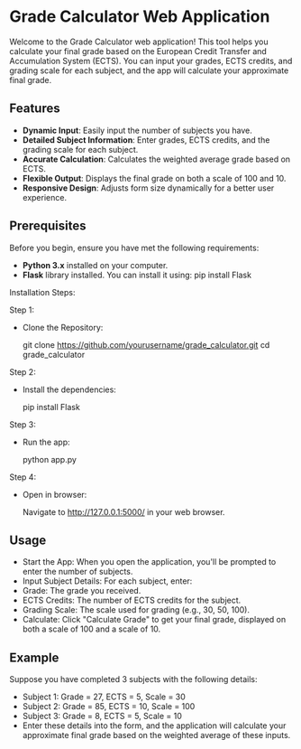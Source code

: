 # Grade Calculator Web Application

Welcome to the Grade Calculator web application! This tool helps you calculate your final grade based on the European Credit Transfer and Accumulation System (ECTS). You can input your grades, ECTS credits, and grading scale for each subject, and the app will calculate your approximate final grade.

## Features

- **Dynamic Input**: Easily input the number of subjects you have.
- **Detailed Subject Information**: Enter grades, ECTS credits, and the grading scale for each subject.
- **Accurate Calculation**: Calculates the weighted average grade based on ECTS.
- **Flexible Output**: Displays the final grade on both a scale of 100 and 10.
- **Responsive Design**: Adjusts form size dynamically for a better user experience.

## Prerequisites

Before you begin, ensure you have met the following requirements:
- **Python 3.x** installed on your computer.
- **Flask** library installed. You can install it using:
  pip install Flask

Installation Steps:

Step 1:

- Clone the Repository:
  
  git clone https://github.com/yourusername/grade_calculator.git
  cd grade_calculator

Step 2:

- Install the dependencies:

  pip install Flask

Step 3:

- Run the app:

  python app.py

Step 4:

- Open in browser:
  
  Navigate to http://127.0.0.1:5000/ in your web browser.

## Usage

- Start the App: When you open the application, you'll be prompted to enter the number of subjects.
- Input Subject Details: For each subject, enter:
- Grade: The grade you received.
- ECTS Credits: The number of ECTS credits for the subject.
- Grading Scale: The scale used for grading (e.g., 30, 50, 100).
- Calculate: Click "Calculate Grade" to get your final grade, displayed on both a scale of 100 and a scale of 10.

## Example

Suppose you have completed 3 subjects with the following details:

- Subject 1: Grade = 27, ECTS = 5, Scale = 30
- Subject 2: Grade = 85, ECTS = 10, Scale = 100
- Subject 3: Grade = 8, ECTS = 5, Scale = 10
- Enter these details into the form, and the application will calculate your approximate final grade based on the weighted average of these inputs.

